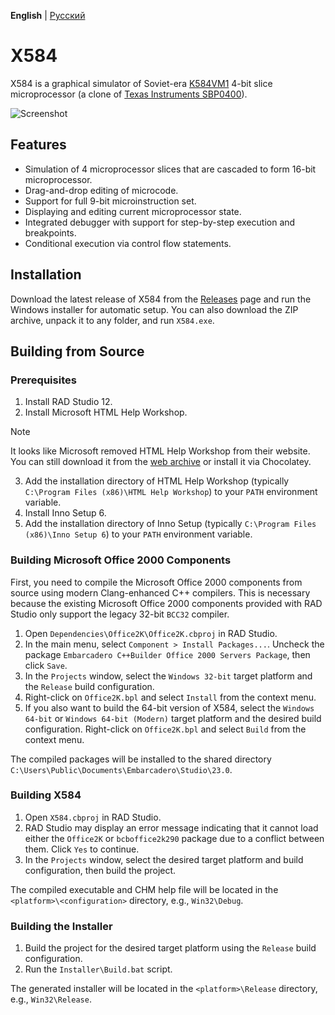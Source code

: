 **English** | [Русский](README-ru.md)

# X584

X584 is a graphical simulator of Soviet-era [K584VM1](https://ru.wikipedia.org/wiki/%D0%9C%D0%B8%D0%BA%D1%80%D0%BE%D0%BF%D1%80%D0%BE%D1%86%D0%B5%D1%81%D1%81%D0%BE%D1%80%D0%BD%D0%B0%D1%8F_%D1%81%D0%B5%D0%BA%D1%86%D0%B8%D1%8F#%D0%A1%D0%B5%D1%80%D0%B8%D1%8F_584) 4-bit slice microprocessor (a clone of [Texas Instruments SBP0400](https://en.wikipedia.org/wiki/Texas_Instruments_SBP0400)).

![Screenshot](Screenshot.png?raw=true)

## Features

* Simulation of 4 microprocessor slices that are cascaded to form 16-bit microprocessor.
* Drag-and-drop editing of microcode.
* Support for full 9-bit microinstruction set.
* Displaying and editing current microprocessor state.
* Integrated debugger with support for step-by-step execution and breakpoints.
* Conditional execution via control flow statements.

## Installation

Download the latest release of X584 from the [Releases](https://github.com/kodemeister/X584/releases) page and run the Windows installer for automatic setup. You can also download the ZIP archive, unpack it to any folder, and run `X584.exe`.

## Building from Source

### Prerequisites

1. Install RAD Studio 12.
2. Install Microsoft HTML Help Workshop.
> [!NOTE]
> It looks like Microsoft removed HTML Help Workshop from their website. You can still download it from the [web archive](https://web.archive.org/web/20200918004813/https://download.microsoft.com/download/0/A/9/0A939EF6-E31C-430F-A3DF-DFAE7960D564/htmlhelp.exe) or install it via Chocolatey.
3. Add the installation directory of HTML Help Workshop (typically `C:\Program Files (x86)\HTML Help Workshop`) to your `PATH` environment variable.
4. Install Inno Setup 6.
5. Add the installation directory of Inno Setup (typically `C:\Program Files (x86)\Inno Setup 6`) to your `PATH` environment variable.

### Building Microsoft Office 2000 Components

First, you need to compile the Microsoft Office 2000 components from source using modern Clang-enhanced C++ compilers. This is necessary because the existing Microsoft Office 2000 components provided with RAD Studio only support the legacy 32-bit `BCC32` compiler.

1. Open `Dependencies\Office2K\Office2K.cbproj` in RAD Studio.
2. In the main menu, select `Component > Install Packages...`. Uncheck the package `Embarcadero C++Builder Office 2000 Servers Package`, then click `Save`.
3. In the `Projects` window, select the `Windows 32-bit` target platform and the `Release` build configuration.
4. Right-click on `Office2K.bpl` and select `Install` from the context menu.
5. If you also want to build the 64-bit version of X584, select the `Windows 64-bit` or `Windows 64-bit (Modern)` target platform and the desired build configuration. Right-click on `Office2K.bpl` and select `Build` from the context menu.

The compiled packages will be installed to the shared directory `C:\Users\Public\Documents\Embarcadero\Studio\23.0`.

### Building X584

1. Open `X584.cbproj` in RAD Studio.
2. RAD Studio may display an error message indicating that it cannot load either the `Office2K` or `bcboffice2k290` package due to a conflict between them. Click `Yes` to continue.
3. In the `Projects` window, select the desired target platform and build configuration, then build the project.

The compiled executable and CHM help file will be located in the `<platform>\<configuration>` directory, e.g., `Win32\Debug`.

### Building the Installer

1. Build the project for the desired target platform using the `Release` build configuration.
2. Run the `Installer\Build.bat` script.

The generated installer will be located in the `<platform>\Release` directory, e.g., `Win32\Release`.
